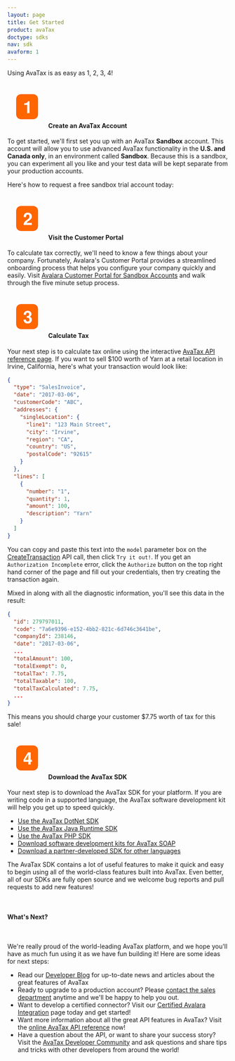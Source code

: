 ```yaml
---
layout: page
title: Get Started
product: avaTax
doctype: sdks
nav: sdk
avaform: 1
---
```


Using AvaTax is as easy as 1, 2, 3, 4!

<h4><img src="/public/images/blog/orange-box-1-sm.png" alt="1" style="margin: 20px" /> Create an AvaTax Account</h4>

To get started, we'll first set you up with an AvaTax <strong>Sandbox</strong> account.  This account will allow you to use advanced AvaTax functionality in the <strong>U.S. and Canada only</strong>, in an environment called <strong>Sandbox</strong>.  Because this is a sandbox, you can experiment all you like and your test data will be kept separate from your production accounts.

Here's how to request a free sandbox trial account today:

<div class="avaform-wrapper"></div>

<h4><img src="/public/images/blog/orange-box-2-sm.png" alt="2" style="margin: 20px" /> Visit the Customer Portal</h4>

To calculate tax correctly, we'll need to know a few things about your company.  Fortunately, Avalara's Customer Portal provides a streamlined onboarding process that helps you configure your company quickly and easily.  Visit <a target="_blank" href="https://cup-test.avlr.sh/">Avalara Customer Portal for Sandbox Accounts</a> and walk through the five minute setup process.

<h4><img src="/public/images/blog/orange-box-3-sm.png" alt="3" style="margin: 20px" /> Calculate Tax</h4>

Your next step is to calculate tax online using the interactive <a target="_blank" href="https://sandbox-rest.avatax.com/swagger/ui/index.html#!/Transactions/CreateTransaction">AvaTax API reference page</a>.  If you want to sell $100 worth of Yarn at a retail location in Irvine, California, here's what your transaction would look like:

```json
{
  "type": "SalesInvoice",
  "date": "2017-03-06",
  "customerCode": "ABC",
  "addresses": {
    "singleLocation": {
      "line1": "123 Main Street",
      "city": "Irvine",
      "region": "CA",
      "country": "US",
      "postalCode": "92615"
    }
  },
  "lines": [
    {
      "number": "1",
      "quantity": 1,
      "amount": 100,
      "description": "Yarn"
    }
  ]
}
```

You can copy and paste this text into the `model` parameter box on the <a target="_blank" href="https://sandbox-rest.avatax.com/swagger/ui/index.html#!/Transactions/CreateTransaction">CreateTransaction</a> API call, then click `Try it out!`.  If you get an `Authorization Incomplete` error, click the `Authorize` button on the top right hand corner of the page and fill out your credentials, then try creating the transaction again.  

Mixed in along with all the diagnostic information, you'll see this data in the result:

```json
{
  "id": 279797011,
  "code": "7a6e9396-e152-4bb2-821c-6d746c3641be",
  "companyId": 238146,
  "date": "2017-03-06",
  ...
  "totalAmount": 100,
  "totalExempt": 0,
  "totalTax": 7.75,
  "totalTaxable": 100,
  "totalTaxCalculated": 7.75,
  ...
}
```

This means you should charge your customer $7.75 worth of tax for this sale!

<h4><img src="/public/images/blog/orange-box-4-sm.png" alt="4" style="margin: 20px" /> Download the AvaTax SDK</h4>

Your next step is to download the AvaTax SDK for your platform.  If you are writing code in a supported language, the AvaTax software development kit will help you get up to speed quickly.

<ul class="normal">
    <li><a href="https://github.com/avadev/AvaTax-REST-V2-DotNet-SDK#installing-the-dotnet-sdk">Use the AvaTax DotNet SDK</a></li>
    <li><a href="https://github.com/avadev/AvaTax-REST-V2-JRE-SDK#installing-the-jre-sdk">Use the AvaTax Java Runtime SDK</a></li>
    <li><a href="https://github.com/avadev/AvaTax-REST-V2-PHP-SDK#installing-the-php-sdk">Use the AvaTax PHP SDK</a></li>
    <li><a href="http://localhost:8976/sdk/soap">Download software development kits for AvaTax SOAP</a></li>
    <li><a href="http://localhost:8976/sdk/partner">Download a partner-developed SDK for other languages</a></li>
</ul>

The AvaTax SDK contains a lot of useful features to make it quick and easy to begin using all of the world-class features built into AvaTax.  Even better, all of our SDKs are fully open source and we welcome bug reports and pull requests to add new features!

<br/>

<h4>What's Next?</h4>

<br/>

We're really proud of the world-leading AvaTax platform, and we hope you'll have as much fun using it as we have fun building it!  Here are some ideas for next steps:

<ul class="normal">
    <li>Read our <a href="/blog">Developer Blog</a> for up-to-date news and articles about the great features of AvaTax</li>
    <li>Ready to upgrade to a production account?  Please <a href="https://www.avalara.com/contact-us/?referrer=&lastReferrer=developer.avalara.com">contact the sales department</a> anytime and we'll be happy to help you out.</li>
    <li>Want to develop a certified connector?  Visit our <a href="http://localhost:8976/certification/">Certified Avalara Integration</a> page today and get started!</li>
    <li>Want more information about all the great API features in AvaTax?  Visit the <a href="https://sandbox-rest.avatax.com/swagger/ui/index.html">online AvaTax API reference</a> now!</li>
    <li>Have a question about the API, or want to share your success story?  Visit the <a href="https://community.avalara.com/avalara">AvaTax Developer Community</a> and ask questions and share tips and tricks with other developers from around the world!</li>
</ul>

